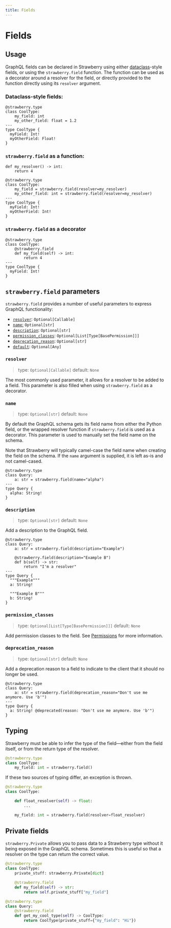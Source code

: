 ```yaml
---
title: Fields
---
```


# Fields

## Usage

GraphQL fields can be declared in Strawberry using either
[dataclass][dataclass_docs]-style fields, or using the `strawberry.field`
function. The function can be used as a decorator around a resolver for the
field, or directly provided to the function directly using its `resolver`
argument.

[dataclass_docs]: https://docs.python.org/3/library/dataclasses.html

### Dataclass-style fields:

```python+schema
@strawberry.type
class CoolType:
    my_field: int
    my_other_field: float = 1.2
---
type CoolType {
  myField: Int!
  myOtherField: Float!
}
```

### `strawberry.field` as a function:

```python+schema
def my_resolver() -> int:
    return 4

@strawberry.type
class CoolType:
    my_field = strawberry.field(resolver=my_resolver)
    my_other_field: int = strawberry.field(resolver=my_resolver)
---
type CoolType {
  myField: Int!
  myOtherField: Int!
}
```

### `strawberry.field` as a decorator

```python+schema
@strawberry.type
class CoolType:
    @strawberry.field
    def my_field(self) -> int:
        return 4
---
type CoolType {
  myField: Int!
}
```

## `strawberry.field` parameters

`strawberry.field` provides a number of useful parameters to express GraphQL
functionality:

- [`resolver`](#resolver): `Optional[Callable]`
- [`name`:](#name) `Optional[str]`
- [`description`](#description): `Optional[str]`
- [`permission_classes`](#permission_classes):
  `Optional[List[Type[BasePermission]]]`
- [`deprecation_reason`](#deprecation_reason): `Optional[str]`
- [`default`](#default): `Optional[Any]`

### `resolver`

> type: `Optional[Callable]`
> default: `None`

The most commonly used parameter, it allows for a resolver to be added to a
field. This parameter is also filled when using `strawberry.field` as a
decorator.

### `name`

> type: `Optional[str]`
> default: `None`

By default the GraphQL schema gets its field name from either the Python field,
or the wrapped resolver function if `strawberry.field` is used as a decorator.
This parameter is used to manually set the field name on the schema.

Note that Strawberry will typically camel-case the field name when creating the
field on the schema. If the `name` argument is supplied, it is left as-is and
not camel-cased.

```python+schema
@strawberry.type
class Query:
    a: str = strawberry.field(name="alpha")
---
type Query {
  alpha: String!
}
```

### `description`

> type: `Optional[str]`
> default: `None`

Add a description to the GraphQL field.

```python+schema
@strawberry.type
class Query:
    a: str = strawberry.field(description="Example")

    @strawberry.field(description="Example B")
    def b(self) -> str:
        return "I'm a resolver"
---
type Query {
  """Example"""
  a: String!

  """Example B"""
  b: String!
}
```

### `permission_classes`

> type: `Optional[List[Type[BasePermission]]]`
> default: `None`

Add permission classes to the field. See [Permissions][permission_docs] for
more information.

[permission_docs]: /docs/features/permissions

### `deprecation_reason`

> type: `Optional[str]`
> default: `None`

Add a deprecation reason to a field to indicate to the client that it should no
longer be used.

```python+schema
@strawberry.type
class Query:
    a: str = strawberry.field(deprecation_reason="Don't use me anymore. Use 'b'")
---
type Query {
  a: String! @deprecated(reason: "Don't use me anymore. Use 'b'")
}
```

## Typing

Strawberry must be able to infer the type of the field—either from the field
itself, or from the return type of the resolver.

```python
@strawberry.type
class CoolType:
    my_field: int = strawberry.field()
```

If these two sources of typing differ, an exception is thrown.

```python
@strawberry.type
class CoolType:

    def float_resolver(self) -> float:
        ...

    my_field: int = strawberry.field(resolver=float_resolver)
```

## Private fields

`strawberry.Private` allows you to pass data to a Strawberry type without it
being exposed in the GraphQL schema. Sometimes this is useful so that a resolver
on the type can return the correct value.

```python
@strawberry.type
class CoolType:
    private_stuff: strawberry.Private[dict]

    @strawberry.field
    def my_field(self) -> str:
        return self.private_stuff["my_field"]

@strawberry.type
class Query:
    @strawberry.field
    def get_my_cool_type(self) -> CoolType:
        return CoolType(private_stuff={"my_field": "Hi"})
```

<!--
## Exceptions

TODO
TODO: What happens when the field has no resolver or default value
-->

